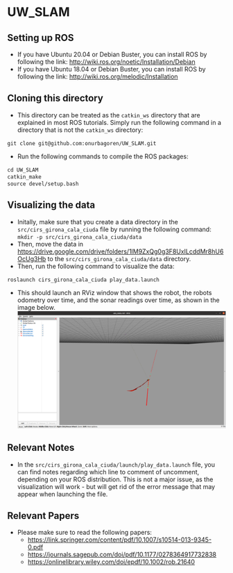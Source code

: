 # UW_SLAM
## Setting up ROS
- If you have Ubuntu 20.04 or Debian Buster, you can install ROS by following the link:
http://wiki.ros.org/noetic/Installation/Debian
- If you have Ubuntu 18.04 or Debian Buster, you can install ROS by following the link: http://wiki.ros.org/melodic/Installation

## Cloning this directory
- This directory can be treated as the `catkin_ws` directory that are explained in most ROS tutorials. Simply run the following command in a directory that is not the `catkin_ws` directory:
```
git clone git@github.com:onurbagoren/UW_SLAM.git
```
- Run the following commands to compile the ROS packages:
```
cd UW_SLAM
catkin_make
source devel/setup.bash
```

## Visualizing the data
- Initally, make sure that you create a data directory in the `src/cirs_girona_cala_ciuda` file by running the following command: `mkdir -p src/cirs_girona_cala_ciuda/data`
- Then, move the data in https://drive.google.com/drive/folders/1lM9ZxQg0g3F8UxILcddMr8hU6OcUg3Hb to the `src/cirs_girona_cala_ciuda/data` directory.
- Then, run the following command to visualize the data:
```
roslaunch cirs_girona_cala_ciuda play_data.launch
```
- This should launch an RViz window that shows the robot, the robots odometry over time, and the sonar readings over time, as shown in the image below.
![](images/RVIZ.png)

## Relevant Notes
- In the `src/cirs_girona_cala_ciuda/launch/play_data.launch` file, you can find notes regarding which line to comment of uncomment, depending on your ROS distribution. This is not a major issue, as the visualization will work - but will get rid of the error message that may appear when launching the file.

## Relevant Papers
- Please make sure to read the following papers:
    - https://link.springer.com/content/pdf/10.1007/s10514-013-9345-0.pdf
    - https://journals.sagepub.com/doi/pdf/10.1177/0278364917732838
    - https://onlinelibrary.wiley.com/doi/epdf/10.1002/rob.21640
    
